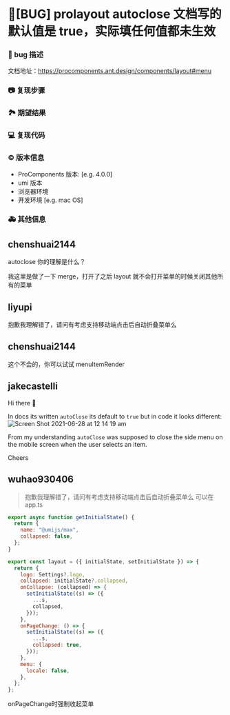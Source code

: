 # 🐛[BUG] prolayout autoclose 文档写的默认值是 true，实际填任何值都未生效

### 🐛 bug 描述

文档地址：https://procomponents.ant.design/components/layout#menu

<!--
详细地描述 bug，让大家都能理解
-->

### 📷 复现步骤

<!--
清晰描述复现步骤，让别人也能看到问题
-->

### 🏞 期望结果

<!--
描述你原本期望看到的结果
-->

### 💻 复现代码

<!--
提供可复现的代码，仓库，或线上示例
-->

### © 版本信息

- ProComponents 版本: [e.g. 4.0.0]
- umi 版本
- 浏览器环境
- 开发环境 [e.g. mac OS]

### 🚑 其他信息

<!--
如截图等其他信息可以贴在这里
-->

## chenshuai2144

autoclose 你的理解是什么？

我这里是做了一下 merge，打开了之后 layout 就不会打开菜单的时候关闭其他所有的菜单

## liyupi

抱歉我理解错了，请问有考虑支持移动端点击后自动折叠菜单么

## chenshuai2144

这个不会的，你可以试试 menuItemRender

## jakecastelli

Hi there 👋

In docs its written `autoClose` its default to `true` but in code it looks different:
![Screen Shot 2021-06-28 at 12 14 19 am](https://user-images.githubusercontent.com/38635403/123548873-ca631980-d7a5-11eb-8be1-23b1b6b797c8.png)

From my understanding `autoClose` was supposed to close the side menu on the mobile screen when the user selects an item.

Cheers

## wuhao930406

> 抱歉我理解错了，请问有考虑支持移动端点击后自动折叠菜单么
> 可以在 app.ts

```javascript
export async function getInitialState() {
  return {
    name: "@umijs/max",
    collapsed: false,
  };
}

export const layout = ({ initialState, setInitialState }) => {
  return {
    logo: Settings?.logo,
    collapsed: initialState?.collapsed,
    onCollapse: (collapsed) => {
      setInitialState((s) => ({
        ...s,
        collapsed,
      }));
    },
    onPageChange: () => {
      setInitialState((s) => ({
        ...s,
        collapsed: true,
      }));
    },
    menu: {
      locale: false,
    },
  };
};
```

onPageChange时强制收起菜单
